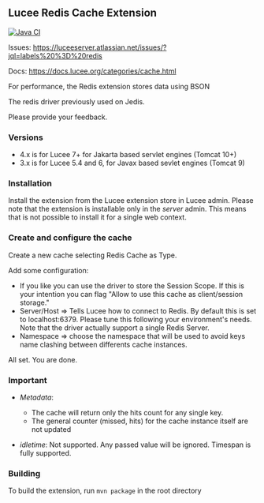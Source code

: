 ## Lucee Redis Cache Extension

[![Java CI](https://github.com/lucee/extension-redis/actions/workflows/main.yml/badge.svg)](https://github.com/lucee/extension-redis/actions/workflows/main.yml)

Issues: https://luceeserver.atlassian.net/issues/?jql=labels%20%3D%20redis

Docs: https://docs.lucee.org/categories/cache.html

For performance, the Redis extension stores data using BSON

The redis driver previously used on Jedis.

Please provide your feedback.

### Versions

- 4.x is for Lucee 7+ for Jakarta based servlet engines (Tomcat 10+)
- 3.x is for Lucee 5.4 and 6, for Javax based sevlet engines (Tomcat 9)

### Installation

Install the extension from the Lucee extension store in Lucee admin. Please note that the extension is installable only in the *server* admin.
This means that is not possible to install it for a single web context.

### Create and configure the cache

Create a new cache selecting Redis Cache as Type.

Add some configuration:

* If you like you can use the driver to store the Session Scope. If this is your intention you can flag "Allow to use this cache as client/session storage."
* Server/Host => Tells Lucee how to connect to Redis. By default this is set to localhost:6379.
Please tune this following your environment's needs. Note that the driver actually support a single Redis Server.
* Namespace => choose the namespace that will be used to avoid keys name clashing between differents cache instances.

All set. You are done.

### Important

* *Metadata*:
    * The cache will return only the hits count for any single key.
    * The general counter (missed, hits) for the cache instance itself are not updated

* *idletime*:
  Not supported. Any passed value will be ignored. Timespan is fully supported.

### Building

To build the extension, run `mvn package` in the root directory



